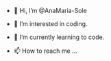 - 👋 Hi, I’m @AnaMaria-Sole
- 👀 I’m interested in coding.
- 🌱 I’m currently learning to code.

- 📫 How to reach me ...

<!---
AnaMaria-Sole/AnaMaria-Sole is a ✨ special ✨ repository because its `README.md` (this file) appears on your GitHub profile.
You can click the Preview link to take a look at your changes.
--->
